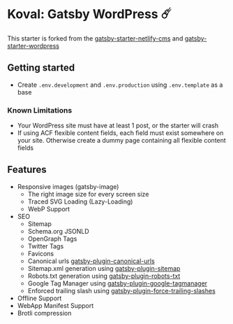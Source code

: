 # Koval: Gatsby WordPress ☄️

This starter is forked from the [gatsby-starter-netlify-cms](https://github.com/netlify-templates/gatsby-starter-netlify-cms) and [gatsby-starter-wordpress](https://github.com/GatsbyCentral/gatsby-starter-wordpress)

## Getting started

* Create `.env.development` and `.env.production` using `.env.template` as a base

### Known Limitations

* Your WordPress site must have at least 1 post, or the starter will crash
* If using ACF flexible content fields, each field must exist somewhere on your site. Otherwise create a dummy page containing all flexible content fields

## Features

- Responsive images (gatsby-image)
  - The right image size for every screen size
  - Traced SVG Loading (Lazy-Loading)
  - WebP Support
- SEO
  - Sitemap
  - Schema.org JSONLD
  - OpenGraph Tags
  - Twitter Tags
  - Favicons
  - Canonical urls [gatsby-plugin-canonical-urls](https://github.com/gatsbyjs/gatsby/tree/master/packages/gatsby-plugin-canonical-urls)
  - Sitemap.xml generation using [gatsby-plugin-sitemap](https://www.npmjs.com/package/gatsby-plugin-sitemap)
  - Robots.txt generation using [gatsby-plugin-robots-txt](https://github.com/mdreizin/gatsby-plugin-robots-txt)
  - Google Tag Manager using [gatsby-plugin-google-tagmanager](https://github.com/gatsbyjs/gatsby/tree/master/packages/gatsby-plugin-google-tagmanager)
  - Enforced trailing slash using [gatsby-plugin-force-trailing-slashes](https://github.com/BayPhillips/gatsby-plugin-force-trailing-slashes)
- Offline Support
- WebApp Manifest Support
- Brotli compression
